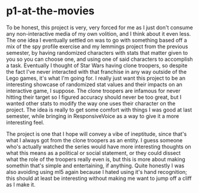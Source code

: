 # p1-at-the-movies

To be honest, this project is very, very forced for me as I just don't consume any non-interactive media of my own volition, and I think about it even less. The one idea I eventually settled on was to go with something based off a mix of the spy profile exercise and my lemmings project from the previous semester, by having randomized characters with stats that matter given to you so you can choose one, and using one of said characters to accomplish a task. Eventually I thought of Star Wars having clone troopers, so despite the fact I've never interacted with that franchise in any way outside of the Lego games, it's what I'm going for. I really just want this project to be an interesting showcase of randomized stat values and their impacts on an interactive game, I suppose. The clone troopers are infamous for never hitting their target so I figured accuracy should never be too great, but I wanted other stats to modify the way one uses their character on the project. The idea is really to get some comfort with things I was good at last semester, while bringing in ResponsiveVoice as a way to give it a more interesting feel.

The project is one that I hope will convey a vibe of ineptitude, since that's what I always got from the clone troopers as an entity. I guess someone who's actually watched the series would have more interesting thoughts on what this means as a political or social statement, or they could dissect what the role of the troopers really even is, but this is more about making somethin that's simple and entertaining, if anything. Quite honestly I was also avoiding using ml5 again because I hated using it's hand recognition; this should at least be interesting without making me want to jump off a cliff as I make it.
